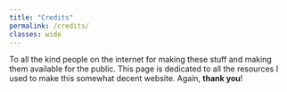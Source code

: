 ```yaml
---
title: "Credits"
permalink: /credits/
classes: wide
---
```


To all the kind people on the internet for making these stuff and making them available for the
public. This page is dedicated to all the resources I used to make this somewhat decent website.
Again, **thank you**!

<!-- {% include image.html url="/assets/images/logos/logo-ros.svg" description="My cat, Robert Downey Jr." %} -->

<!-- *<sub><sup><sub><sup>i am so sorry i will update this soon...</sup></sub></sup></sub>* -->
